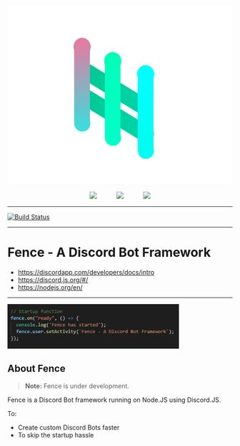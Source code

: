 <p align="center">
  <img height="400px" src="fence.png">
</p>
<p align="center">
  <a href="github.com"><img height="50px" style="padding-left:20px; padding-right:20px;" src="https://assets-cdn.github.com/images/modules/logos_page/GitHub-Logo.png"></a>
  <a href="nodejs.org"><img height="50px" style="padding-left:20px; padding-right:20px;"src="https://nodejs.org/static/images/logos/nodejs-new-pantone-black.png"></a>
  <a href="discord.com"><img height="50px" style="padding-left:20px; padding-right:20px;"src="https://discordapp.com/assets/e4923594e694a21542a489471ecffa50.svg"></a>
</p>
<hr>

[![Build Status](https://travis-ci.org/LeeviKopakkala/Fence.svg?branch=development)](https://travis-ci.org/LeeviKopakkala/Fence.svg?branch=development)

<hr>

# Fence - A Discord Bot Framework

+ https://discordapp.com/developers/docs/intro
+ https://discord.js.org/#/
+ https://nodejs.org/en/

<hr>

<p align="left">
  <img height="100px" src="fencecode.png">
</p>

## About Fence

> **Note:** Fence is under development.

Fence is a Discord Bot framework running on Node.JS using Discord.JS.

To:
- Create custom Discord Bots faster
- To skip the startup hassle
